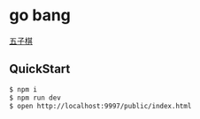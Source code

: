 # go bang

[五子棋](http://gobang.liangmin.wang/public/index.html)

## QuickStart

```bash
$ npm i
$ npm run dev
$ open http://localhost:9997/public/index.html
```
